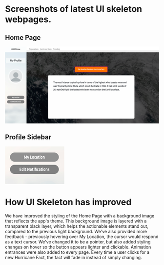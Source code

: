 # Screenshots of latest UI skeleton webpages.

## Home Page
![Image of Login Page](https://raw.githubusercontent.com/ShengzhiW/kmss/master/milestone4/01.png)
## Profile Sidebar
![Image of Home Page](https://raw.githubusercontent.com/ShengzhiW/kmss/master/milestone4/02.png)

# How UI Skeleton has improved

We have improved the styling of the Home Page with a background image that reflects the app's theme.
This background image is layered with a transparent black layer, which helps the actionable elements stand out, compared
to the previous light background.  We've also provided more feedback - previously hovering over My Location, the
cursor would respond as a text cursor.  We've changed it to be a pointer, but also added styling changes on hover so the
button appears lighter and clickable.  Animation entrances were also added to every page.  Every time a user clicks for a
new Hurricane Fact, the fact will fade in instead of simply changing.